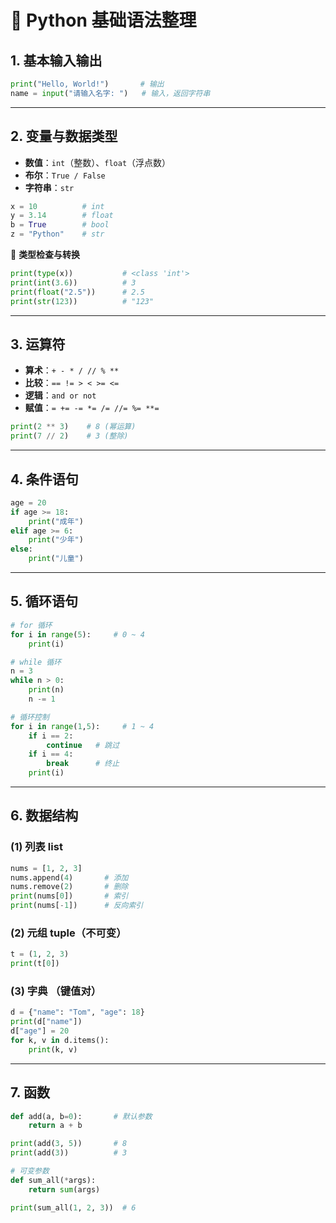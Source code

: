 # 🐍 Python 基础语法整理

## 1. 基本输入输出

```python
print("Hello, World!")       # 输出
name = input("请输入名字: ")   # 输入，返回字符串
```

------

## 2. 变量与数据类型

- **数值**：`int`（整数）、`float`（浮点数）
- **布尔**：`True / False`
- **字符串**：`str`

```python
x = 10          # int
y = 3.14        # float
b = True        # bool
z = "Python"    # str
```

🔹 **类型检查与转换**

```python
print(type(x))           # <class 'int'>
print(int(3.6))          # 3
print(float("2.5"))      # 2.5
print(str(123))          # "123"
```

------

## 3. 运算符

- **算术**：`+ - * / // % **`
- **比较**：`== != > < >= <=`
- **逻辑**：`and or not`
- **赋值**：`= += -= *= /= //= %= **=`

```python
print(2 ** 3)    # 8 (幂运算)
print(7 // 2)    # 3 (整除)
```

------

## 4. 条件语句

```python
age = 20
if age >= 18:
    print("成年")
elif age >= 6:
    print("少年")
else:
    print("儿童")
```

------

## 5. 循环语句

```python
# for 循环
for i in range(5):     # 0 ~ 4
    print(i)

# while 循环
n = 3
while n > 0:
    print(n)
    n -= 1

# 循环控制
for i in range(1,5):     # 1 ~ 4
    if i == 2: 
        continue   # 跳过
    if i == 4: 
        break      # 终止
    print(i)
```

------

## 6. 数据结构

### (1) 列表 list

```python
nums = [1, 2, 3]
nums.append(4)       # 添加
nums.remove(2)       # 删除
print(nums[0])       # 索引
print(nums[-1])      # 反向索引
```

### (2) 元组 tuple（不可变）

```python
t = (1, 2, 3)
print(t[0])
```

### (3) 字典 （键值对）

```python
d = {"name": "Tom", "age": 18}
print(d["name"])
d["age"] = 20
for k, v in d.items():
    print(k, v)
```

------

## 7. 函数

```python
def add(a, b=0):       # 默认参数
    return a + b

print(add(3, 5))       # 8
print(add(3))          # 3

# 可变参数
def sum_all(*args):
    return sum(args)

print(sum_all(1, 2, 3))  # 6
```